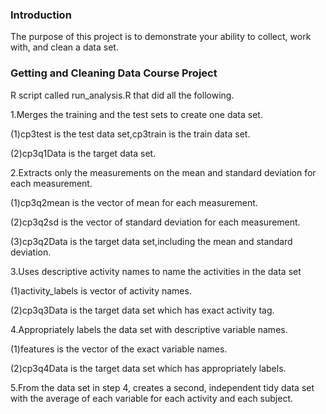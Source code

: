 ### Introduction

The purpose of this project is to demonstrate your ability to collect, work with, and clean a data set.

### Getting and Cleaning Data Course Project

R script called run_analysis.R  that did all the following.

1.Merges the training and the test sets to create one data set.

(1)cp3test is the test data set,cp3train is the train data set.

(2)cp3q1Data is the target data set.


2.Extracts only the measurements on the mean and standard deviation for each measurement.

(1)cp3q2mean is the vector of mean for each measurement.

(2)cp3q2sd is the vector of standard deviation for each measurement.

(3)cp3q2Data is the target data set,including the mean and standard deviation.


3.Uses descriptive activity names to name the activities in the data set

(1)activity_labels is vector of activity names.

(2)cp3q3Data is the target data set which has exact activity tag.


4.Appropriately labels the data set with descriptive variable names.

(1)features is the vector of the exact variable names.

(2)cp3q4Data is the target data set which has appropriately labels.


5.From the data set in step 4, creates a second, independent tidy data set with the average of each variable for each activity and each subject.

